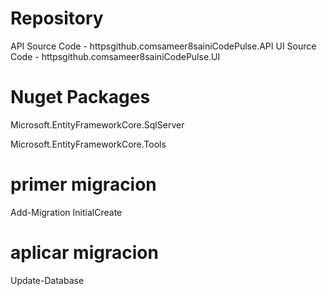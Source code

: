 # Repository 
API Source Code - httpsgithub.comsameer8sainiCodePulse.API
UI Source Code - httpsgithub.comsameer8sainiCodePulse.UI

# Nuget Packages
Microsoft.EntityFrameworkCore.SqlServer

Microsoft.EntityFrameworkCore.Tools

# primer migracion
Add-Migration InitialCreate
# aplicar migracion
Update-Database